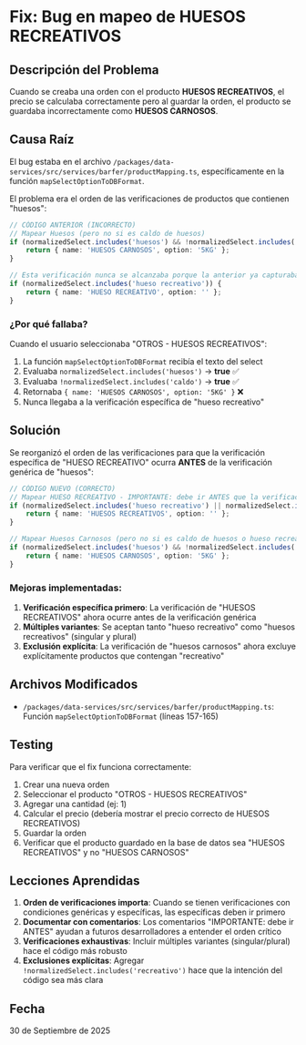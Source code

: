 # Fix: Bug en mapeo de HUESOS RECREATIVOS

## Descripción del Problema

Cuando se creaba una orden con el producto **HUESOS RECREATIVOS**, el precio se calculaba correctamente pero al guardar la orden, el producto se guardaba incorrectamente como **HUESOS CARNOSOS**.

## Causa Raíz

El bug estaba en el archivo `/packages/data-services/src/services/barfer/productMapping.ts`, específicamente en la función `mapSelectOptionToDBFormat`.

El problema era el orden de las verificaciones de productos que contienen "huesos":

```typescript
// CÓDIGO ANTERIOR (INCORRECTO)
// Mapear Huesos (pero no si es caldo de huesos)
if (normalizedSelect.includes('huesos') && !normalizedSelect.includes('caldo')) {
    return { name: 'HUESOS CARNOSOS', option: '5KG' };
}

// Esta verificación nunca se alcanzaba porque la anterior ya capturaba todos los "huesos"
if (normalizedSelect.includes('hueso recreativo')) {
    return { name: 'HUESO RECREATIVO', option: '' };
}
```

### ¿Por qué fallaba?

Cuando el usuario seleccionaba "OTROS - HUESOS RECREATIVOS":
1. La función `mapSelectOptionToDBFormat` recibía el texto del select
2. Evaluaba `normalizedSelect.includes('huesos')` → **true** ✅
3. Evaluaba `!normalizedSelect.includes('caldo')` → **true** ✅
4. Retornaba `{ name: 'HUESOS CARNOSOS', option: '5KG' }` ❌
5. Nunca llegaba a la verificación específica de "hueso recreativo"

## Solución

Se reorganizó el orden de las verificaciones para que la verificación específica de "HUESO RECREATIVO" ocurra **ANTES** de la verificación genérica de "huesos":

```typescript
// CÓDIGO NUEVO (CORRECTO)
// Mapear HUESO RECREATIVO - IMPORTANTE: debe ir ANTES que la verificación genérica de huesos
if (normalizedSelect.includes('hueso recreativo') || normalizedSelect.includes('huesos recreativos')) {
    return { name: 'HUESOS RECREATIVOS', option: '' };
}

// Mapear Huesos Carnosos (pero no si es caldo de huesos o hueso recreativo)
if (normalizedSelect.includes('huesos') && !normalizedSelect.includes('caldo') && !normalizedSelect.includes('recreativo')) {
    return { name: 'HUESOS CARNOSOS', option: '5KG' };
}
```

### Mejoras implementadas:

1. **Verificación específica primero**: La verificación de "HUESOS RECREATIVOS" ahora ocurre antes de la verificación genérica
2. **Múltiples variantes**: Se aceptan tanto "hueso recreativo" como "huesos recreativos" (singular y plural)
3. **Exclusión explícita**: La verificación de "huesos carnosos" ahora excluye explícitamente productos que contengan "recreativo"

## Archivos Modificados

- `/packages/data-services/src/services/barfer/productMapping.ts`: Función `mapSelectOptionToDBFormat` (líneas 157-165)

## Testing

Para verificar que el fix funciona correctamente:

1. Crear una nueva orden
2. Seleccionar el producto "OTROS - HUESOS RECREATIVOS"
3. Agregar una cantidad (ej: 1)
4. Calcular el precio (debería mostrar el precio correcto de HUESOS RECREATIVOS)
5. Guardar la orden
6. Verificar que el producto guardado en la base de datos sea "HUESOS RECREATIVOS" y no "HUESOS CARNOSOS"

## Lecciones Aprendidas

1. **Orden de verificaciones importa**: Cuando se tienen verificaciones con condiciones genéricas y específicas, las específicas deben ir primero
2. **Documentar con comentarios**: Los comentarios "IMPORTANTE: debe ir ANTES" ayudan a futuros desarrolladores a entender el orden crítico
3. **Verificaciones exhaustivas**: Incluir múltiples variantes (singular/plural) hace el código más robusto
4. **Exclusiones explícitas**: Agregar `!normalizedSelect.includes('recreativo')` hace que la intención del código sea más clara

## Fecha

30 de Septiembre de 2025
